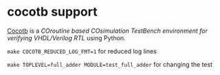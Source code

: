 # cocotb support

[Cocotb](https://github.com/potentialventures/cocotb) is a *COroutine based COsimulation TestBench environment for verifying VHDL/Verilog RTL* using Python.

`make COCOTB_REDUCED_LOG_FMT=1` for reduced log lines

`make TOPLEVEL=full_adder MODULE=test_full_adder` for changing the test